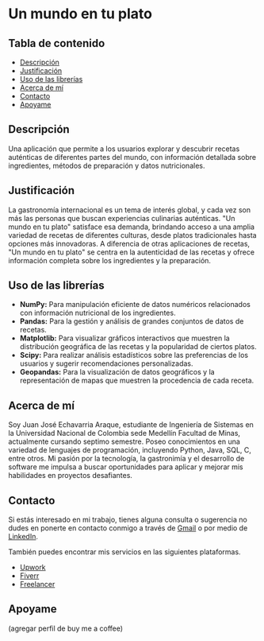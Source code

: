 # Un mundo en tu plato

## Tabla de contenido

- [Descripción](#Descripción)
- [Justificación ](#Justificación)
- [Uso de las librerías](#Uso-de-las-librerías)
- [Acerca de mí](#Acerca-de-mí)
- [Contacto](#Contacto)
- [Apoyame](#Apoyame)

## Descripción

Una aplicación que permite a los usuarios explorar y descubrir recetas auténticas de diferentes partes del mundo, con información detallada sobre ingredientes, métodos de preparación y datos nutricionales.

## Justificación 

La gastronomía internacional es un tema de interés global, y cada vez son más las personas que buscan experiencias culinarias auténticas. "Un mundo en tu plato" satisface esa demanda, brindando acceso a una amplia variedad de recetas de diferentes culturas, desde platos tradicionales hasta opciones más innovadoras. A diferencia de otras aplicaciones de recetas, "Un mundo en tu plato" se centra en la autenticidad de las recetas y ofrece información completa sobre los ingredientes y la preparación.

## Uso de las librerías

 - **NumPy:** Para manipulación eficiente de datos numéricos relacionados con información nutricional de los ingredientes.
 - **Pandas:** Para la gestión y análisis de grandes conjuntos de datos de recetas.
 - **Matplotlib:** Para visualizar gráficos interactivos que muestren la distribución geográfica de las recetas y la popularidad de ciertos platos.
 - **Scipy:** Para realizar análisis estadísticos sobre las preferencias de los usuarios y sugerir recomendaciones personalizadas.
 - **Geopandas:** Para la visualización de datos geográficos y la representación de mapas que muestren la procedencia de cada receta.

## Acerca de mí

Soy Juan José Echavarria Araque, estudiante de Ingeniería de Sistemas en la Universidad Nacional de Colombia sede Medellín Facultad de Minas, actualmente cursando septimo semestre. Poseo conocimientos en una variedad de lenguajes de programación, incluyendo Python, Java, SQL, C, entre otros. Mi pasión por la tecnología, la gastronimía y el desarrollo de software me impulsa a buscar oportunidades para aplicar y mejorar mis habilidades en proyectos desafiantes.

## Contacto

Si estás interesado en mi trabajo, tienes alguna consulta o sugerencia no dudes en ponerte en contacto conmigo a través de [Gmail](mailto:jechavarriaa@unal.edu.co) o por medio de [LinkedIn](https://www.linkedin.com/in/juan-jose-echavarria-araque-a92286296?lipi=urn%3Ali%3Apage%3Ad_flagship3_profile_view_base_contact_details%3BN9njGT2wSqSVssRkJVAMYQ%3D%3D).

También puedes encontrar mis servicios en las siguientes plataformas.

- [Upwork](https://www.upwork.com/workwith/juanjosee)
- [Fiverr](https://www.fiverr.com/juanjechav?public_mode=true)
- [Freelancer](https://www.freelancer.com/u/JuanJEchav?sb=t)

## Apoyame

(agregar perfil de buy me a coffee)
